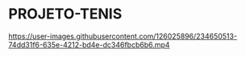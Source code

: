 # PROJETO-TENIS




https://user-images.githubusercontent.com/126025896/234650513-74dd31f6-635e-4212-bd4e-dc346fbcb6b6.mp4

